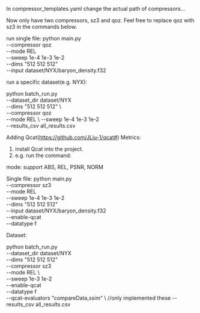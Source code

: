 
In compressor_templates.yaml change the actual path of compressors...

Now only have two compressors, sz3 and qoz. Feel free to replace qoz with sz3 in the commands below.

run single file:
python main.py \
--compressor qoz \
--mode REL \
--sweep 1e-4 1e-3 1e-2 \
--dims "512 512 512" \
--input dataset/NYX/baryon_density.f32


run a specific dataset(e.g. NYX):

python batch_run.py \
--dataset_dir dataset/NYX  \
   --dims "512 512 512" \  
   --compressor qoz  \
   --mode REL  \ 
   --sweep 1e-4 1e-3 1e-2 \
    --results_csv all_results.csv


Adding Qcat(https://github.com/JLiu-1/qcat#) Metrics: 
1. install Qcat into the project.
2. e.g. run the command: 


mode:
support ABS, REL, PSNR, NORM


Single file:
python main.py \
--compressor sz3 \
--mode REL \
--sweep 1e-4 1e-3 1e-2 \
--dims "512 512 512" \
--input dataset/NYX/baryon_density.f32 \
--enable-qcat \
--datatype f

Dataset:


python batch_run.py \
--dataset_dir dataset/NYX \
--dims "512 512 512" \
--compressor sz3 \
--mode REL \                                                 
--sweep 1e-3 1e-2 \
--enable-qcat \
--datatype f \
--qcat-evaluators "compareData,ssim" \ //only implemented these
--results_csv all_results.csv





